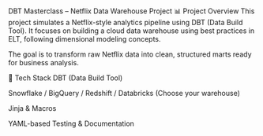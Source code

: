 DBT Masterclass – Netflix Data Warehouse Project
📊 Project Overview
This project simulates a Netflix-style analytics pipeline using DBT (Data Build Tool).
It focuses on building a cloud data warehouse using best practices in ELT, following dimensional modeling concepts.

The goal is to transform raw Netflix data into clean, structured marts ready for business analysis.

🔧 Tech Stack
DBT (Data Build Tool)

Snowflake / BigQuery / Redshift / Databricks (Choose your warehouse)

Jinja & Macros

YAML-based Testing & Documentation
